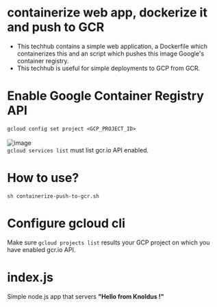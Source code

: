 # containerize web app, dockerize it and push to GCR
- This techhub contains a simple web application, a Dockerfile which containerizes this and an script which pushes this image Google's container registry.
- This techhub is useful for simple deployments to GCP from GCR.

# Enable Google Container Registry API
``` gcloud config set project <GCP_PROJECT_ID> ``` </br>
</br>
![image](https://user-images.githubusercontent.com/76727343/220054521-fd5bae2f-d7c5-4a27-9156-2947b4c26deb.png)
</br>
``` gcloud services list ``` must list gcr.io API enabled. </br>

# How to use?
``` sh containerize-push-to-gcr.sh ```

# Configure gcloud cli
Make sure ``` gcloud projects list ``` results your GCP project on which you have enabled gcr.io API. </br>

# index.js
Simple node.js app that servers **"Hello from Knoldus !"** </br>

